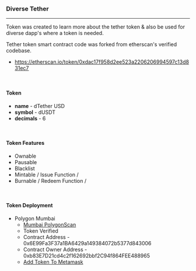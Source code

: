 ### Diverse Tether
---
  Token was created to learn more about the tether token & 
also be used for diverse dapp's where a token is needed.

Tether token smart contract code was forked from etherscan's verified codebase.
 - https://etherscan.io/token/0xdac17f958d2ee523a2206206994597c13d831ec7

<br/>

#### Token
 - **name** - dTether USD
 - **symbol** - dUSDT
 - **decimals** - 6
<br/>

#### Token Features
 - Ownable
 - Pausable
 - Blacklist
 - Mintable / Issue Function /
 - Burnable / Redeem Function /
<br/>

#### Token Deployment 
 - Polygon Mumbai
   - [Mumbai PolygonScan](https://mumbai.polygonscan.com/address/0x6E99Fa3F37a1BA6429a149384072b5377d843006#code)
   - Token Verified
   - Contract Address - 0x6E99Fa3F37a1BA6429a149384072b5377d843006
   - Contract Owner Address - 0xb83E7D21cd4c2f162692bbf2C94f864FEE488965
   - <a target="_blank" href="https://metamask.dsolutions.mn/add-token?name=dTether USD&symbol=dUSDT&decimals=6&address=0x6E99Fa3F37a1BA6429a149384072b5377d843006&imgUrl=https://encrypted-tbn0.gstatic.com/images?q=tbn:ANd9GcTFfZAu_tCWAi3Hy3H3ac-R5t9-hIherdacCXzBR4WS_jDhvH1UOnDhMqHSOBGoWLJzbDE&usqp=CAU">Add Token To Metamask</a>
 
